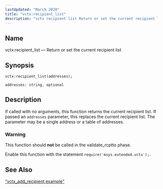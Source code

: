 ```yaml
---
lastUpdated: "March 2020"
title: "vctx:recipient_list"
description: "vctx recipient list Return or set the current recipient list vctx recipient list addresses If called with no arguments this function returns the current recipient list If passed an addresses parameter this replaces the current recipient list The parameter may be a single address or a table of addresses This..."
---
```


<a name="lua.ref.vctx_recipient_list"></a> 
## Name

vctx:recipient_list — Return or set the current recipient list

<a name="idp27899840"></a> 
## Synopsis

`vctx:recipient_list(addresses);`

`addresses: string, optional`<a name="idp27902496"></a> 
## Description

If called with no arguments, this function returns the current recipient list. If passed an `addresses` parameter, this replaces the current recipient list. The parameter may be a single address or a table of addresses.

### Warning

This function should **not** be called in the validate_rcptto phase.

Enable this function with the statement `require('msys.extended.vctx');`.

<a name="idp27907248"></a> 
## See Also

[“vctx_add_recipient example”](/momentum/3/3-reference/3-reference-lua-ref-vctx-add-recipient#lua.ref.vctx_add_recipient.example)